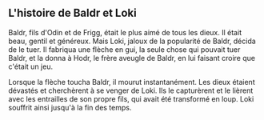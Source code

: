 ## L'histoire de Baldr et Loki

Baldr, fils d'Odin et de Frigg, était le plus aimé de tous les dieux. Il était beau, gentil et généreux. Mais Loki, jaloux de la popularité de Baldr, décida de le tuer. Il fabriqua une flèche en gui, la seule chose qui pouvait tuer Baldr, et la donna à Hodr, le frère aveugle de Baldr, en lui faisant croire que c'était un jeu.

Lorsque la flèche toucha Baldr, il mourut instantanément. Les dieux étaient dévastés et cherchèrent à se venger de Loki. Ils le capturèrent et le lièrent avec les entrailles de son propre fils, qui avait été transformé en loup. Loki souffrit ainsi jusqu'à la fin des temps.